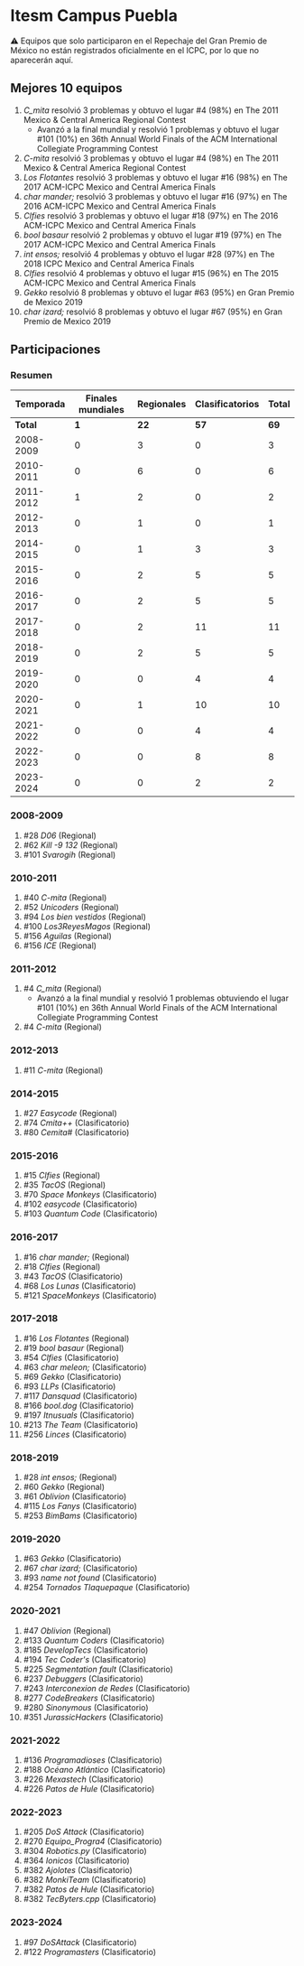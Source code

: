 # Itesm Campus Puebla

:warning: Equipos que solo participaron en el Repechaje del Gran Premio de México no están registrados oficialmente en el ICPC, por lo que no aparecerán aquí.

## Mejores 10 equipos

1. _C_mita_ resolvió 3 problemas y obtuvo el lugar #4 (98%) en The 2011 Mexico & Central America Regional Contest
    - Avanzó a la final mundial y resolvió 1 problemas y obtuvo el lugar #101 (10%) en 36th Annual World Finals of the ACM International Collegiate Programming Contest
1. _C-mita_ resolvió 3 problemas y obtuvo el lugar #4 (98%) en The 2011 Mexico & Central America Regional Contest
1. _Los Flotantes_ resolvió 3 problemas y obtuvo el lugar #16 (98%) en The 2017 ACM-ICPC Mexico and Central America Finals
1. _char mander;_ resolvió 3 problemas y obtuvo el lugar #16 (97%) en The 2016 ACM-ICPC Mexico and Central America Finals
1. _Clfies_ resolvió 3 problemas y obtuvo el lugar #18 (97%) en The 2016 ACM-ICPC Mexico and Central America Finals
1. _bool basaur_ resolvió 2 problemas y obtuvo el lugar #19 (97%) en The 2017 ACM-ICPC Mexico and Central America Finals
1. _int ensos;_ resolvió 4 problemas y obtuvo el lugar #28 (97%) en The 2018 ICPC Mexico and Central America Finals
1. _Clfies_ resolvió 4 problemas y obtuvo el lugar #15 (96%) en The 2015 ACM-ICPC Mexico and Central America Finals
1. _Gekko_ resolvió 8 problemas y obtuvo el lugar #63 (95%) en Gran Premio de Mexico 2019
1. _char izard;_ resolvió 8 problemas y obtuvo el lugar #67 (95%) en Gran Premio de Mexico 2019

## Participaciones

### Resumen

| Temporada | Finales mundiales | Regionales | Clasificatorios | Total |
| --- | --- | --- | --- | --- |
| **Total** | **1** | **22** | **57** | **69** |
| 2008-2009 | 0 | 3 | 0 | 3 |
| 2010-2011 | 0 | 6 | 0 | 6 |
| 2011-2012 | 1 | 2 | 0 | 2 |
| 2012-2013 | 0 | 1 | 0 | 1 |
| 2014-2015 | 0 | 1 | 3 | 3 |
| 2015-2016 | 0 | 2 | 5 | 5 |
| 2016-2017 | 0 | 2 | 5 | 5 |
| 2017-2018 | 0 | 2 | 11 | 11 |
| 2018-2019 | 0 | 2 | 5 | 5 |
| 2019-2020 | 0 | 0 | 4 | 4 |
| 2020-2021 | 0 | 1 | 10 | 10 |
| 2021-2022 | 0 | 0 | 4 | 4 |
| 2022-2023 | 0 | 0 | 8 | 8 |
| 2023-2024 | 0 | 0 | 2 | 2 |

### 2008-2009

1. #28 _D06_ (Regional)
1. #62 _Kill -9 132_ (Regional)
1. #101 _Svarogih_ (Regional)

### 2010-2011

1. #40 _C-mita_ (Regional)
1. #52 _Unicoders_ (Regional)
1. #94 _Los bien vestidos_ (Regional)
1. #100 _Los3ReyesMagos_ (Regional)
1. #156 _Aguilas_ (Regional)
1. #156 _ICE_ (Regional)

### 2011-2012

1. #4 _C_mita_ (Regional)
    - Avanzó a la final mundial y resolvió 1 problemas obtuviendo el lugar #101 (10%) en 36th Annual World Finals of the ACM International Collegiate Programming Contest
1. #4 _C-mita_ (Regional)

### 2012-2013

1. #11 _C-mita_ (Regional)

### 2014-2015

1. #27 _Easycode_ (Regional)
1. #74 _Cmita++_ (Clasificatorio)
1. #80 _Cemita#_ (Clasificatorio)

### 2015-2016

1. #15 _Clfies_ (Regional)
1. #35 _TacOS_ (Regional)
1. #70 _Space Monkeys_ (Clasificatorio)
1. #102 _easycode_ (Clasificatorio)
1. #103 _Quantum Code_ (Clasificatorio)

### 2016-2017

1. #16 _char mander;_ (Regional)
1. #18 _Clfies_ (Regional)
1. #43 _TacOS_ (Clasificatorio)
1. #68 _Los Lunas_ (Clasificatorio)
1. #121 _SpaceMonkeys_ (Clasificatorio)

### 2017-2018

1. #16 _Los Flotantes_ (Regional)
1. #19 _bool basaur_ (Regional)
1. #54 _Clfies_ (Clasificatorio)
1. #63 _char meleon;_ (Clasificatorio)
1. #69 _Gekko_ (Clasificatorio)
1. #93 _LLPs_ (Clasificatorio)
1. #117 _Dansquad_ (Clasificatorio)
1. #166 _bool.dog_ (Clasificatorio)
1. #197 _Itnusuals_ (Clasificatorio)
1. #213 _The Team_ (Clasificatorio)
1. #256 _Linces_ (Clasificatorio)

### 2018-2019

1. #28 _int ensos;_ (Regional)
1. #60 _Gekko_ (Regional)
1. #61 _Oblivion_ (Clasificatorio)
1. #115 _Los Fanys_ (Clasificatorio)
1. #253 _BimBams_ (Clasificatorio)

### 2019-2020

1. #63 _Gekko_ (Clasificatorio)
1. #67 _char izard;_ (Clasificatorio)
1. #93 _name not found_ (Clasificatorio)
1. #254 _Tornados Tlaquepaque_ (Clasificatorio)

### 2020-2021

1. #47 _Oblivion_ (Regional)
1. #133 _Quantum Coders_ (Clasificatorio)
1. #185 _DevelopTecs_ (Clasificatorio)
1. #194 _Tec Coder's_ (Clasificatorio)
1. #225 _Segmentation fault_ (Clasificatorio)
1. #237 _Debuggers_ (Clasificatorio)
1. #243 _Interconexion de Redes_ (Clasificatorio)
1. #277 _CodeBreakers_ (Clasificatorio)
1. #280 _Sinonymous_ (Clasificatorio)
1. #351 _JurassicHackers_ (Clasificatorio)

### 2021-2022

1. #136 _Programadioses_ (Clasificatorio)
1. #188 _Océano Atlántico_ (Clasificatorio)
1. #226 _Mexastech_ (Clasificatorio)
1. #226 _Patos de Hule_ (Clasificatorio)

### 2022-2023

1. #205 _DoS Attack_ (Clasificatorio)
1. #270 _Equipo_Progra4_ (Clasificatorio)
1. #304 _Robotics.py_ (Clasificatorio)
1. #364 _Ionicos_ (Clasificatorio)
1. #382 _Ajolotes_ (Clasificatorio)
1. #382 _MonkiTeam_ (Clasificatorio)
1. #382 _Patos de Hule_ (Clasificatorio)
1. #382 _TecByters.cpp_ (Clasificatorio)

### 2023-2024

1. #97 _DoSAttack_ (Clasificatorio)
1. #122 _Programasters_ (Clasificatorio)



